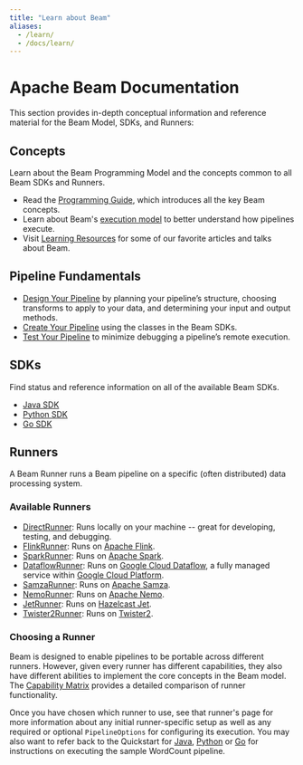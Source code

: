 ```yaml
---
title: "Learn about Beam"
aliases:
  - /learn/
  - /docs/learn/
---
```


<!--
Licensed under the Apache License, Version 2.0 (the "License");
you may not use this file except in compliance with the License.
You may obtain a copy of the License at

http://www.apache.org/licenses/LICENSE-2.0

Unless required by applicable law or agreed to in writing, software
distributed under the License is distributed on an "AS IS" BASIS,
WITHOUT WARRANTIES OR CONDITIONS OF ANY KIND, either express or implied.
See the License for the specific language governing permissions and
limitations under the License.
-->

# Apache Beam Documentation

This section provides in-depth conceptual information and reference material for the Beam Model, SDKs, and Runners:

## Concepts

Learn about the Beam Programming Model and the concepts common to all Beam SDKs and Runners.

* Read the [Programming Guide](/documentation/programming-guide/), which introduces all the key Beam concepts.
* Learn about Beam's [execution model](/documentation/runtime/model) to better understand how pipelines execute.
* Visit [Learning Resources](/documentation/resources/learning-resources) for some of our favorite articles and talks about Beam.

## Pipeline Fundamentals

* [Design Your Pipeline](/documentation/pipelines/design-your-pipeline/) by planning your pipeline’s structure, choosing transforms to apply to your data, and determining your input and output methods.
* [Create Your Pipeline](/documentation/pipelines/create-your-pipeline/) using the classes in the Beam SDKs.
* [Test Your Pipeline](/documentation/pipelines/test-your-pipeline/) to minimize debugging a pipeline’s remote execution.

## SDKs

Find status and reference information on all of the available Beam SDKs.

* [Java SDK](/documentation/sdks/java/)
* [Python SDK](/documentation/sdks/python/)
* [Go SDK](/documentation/sdks/go/)

## Runners

A Beam Runner runs a Beam pipeline on a specific (often distributed) data processing system.

### Available Runners

* [DirectRunner](/documentation/runners/direct/): Runs locally on your machine -- great for developing, testing, and debugging.
* [FlinkRunner](/documentation/runners/flink/): Runs on [Apache Flink](https://flink.apache.org).
* [SparkRunner](/documentation/runners/spark/): Runs on [Apache Spark](https://spark.apache.org).
* [DataflowRunner](/documentation/runners/dataflow/): Runs on [Google Cloud Dataflow](https://cloud.google.com/dataflow), a fully managed service within [Google Cloud Platform](https://cloud.google.com/).
* [SamzaRunner](/documentation/runners/samza/): Runs on [Apache Samza](https://samza.apache.org).
* [NemoRunner](/documentation/runners/nemo/): Runs on [Apache Nemo](https://nemo.apache.org).
* [JetRunner](/documentation/runners/jet/): Runs on [Hazelcast Jet](https://jet.hazelcast.org/).
* [Twister2Runner](/documentation/runners/twister2/): Runs on [Twister2](https://twister2.org/).

### Choosing a Runner

Beam is designed to enable pipelines to be portable across different runners. However, given every runner has different capabilities, they also have different abilities to implement the core concepts in the Beam model. The [Capability Matrix](/documentation/runners/capability-matrix/) provides a detailed comparison of runner functionality.

Once you have chosen which runner to use, see that runner's page for more information about any initial runner-specific setup as well as any required or optional `PipelineOptions` for configuring its execution. You may also want to refer back to the Quickstart for [Java](/get-started/quickstart-java), [Python](/get-started/quickstart-py) or [Go](/get-started/quickstart-go) for instructions on executing the sample WordCount pipeline.

